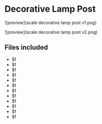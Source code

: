 ﻿# Decorative Lamp Post

![preview](scale decorative lamp post v1.png)

![preview](scale decorative lamp post v2.png)

## Files included

- $f
- $f
- $f
- $f
- $f
- $f
- $f
- $f
- $f
- $f
- $f
- $f

